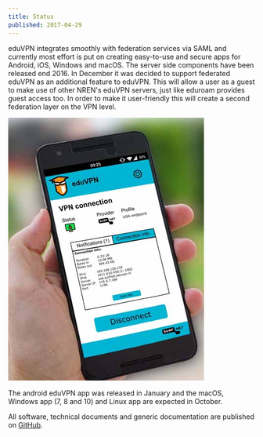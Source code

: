 ```yaml
---
title: Status
published: 2017-04-29
---
```


eduVPN integrates smoothly with federation services via SAML and currently most 
effort is put on creating easy-to-use and secure apps for Android, iOS, Windows 
and macOS. The server side components have been released end 2016. In December 
it was decided to support federated eduVPN as an additional feature to eduVPN. 
This will allow a user as a guest to make use of other NREN's eduVPN servers, 
just like eduroam provides guest access too. In order to make it user-friendly 
this will create a second federation layer on the VPN level.

![Android App](../img/backgroundmobile-smallest.jpg)

The android eduVPN app was released in January and the macOS, Windows app 
(7, 8 and 10) and Linux app are expected in October.

All software, technical documents and generic documentation are published on 
[GitHub](https://github.com/eduvpn/).
